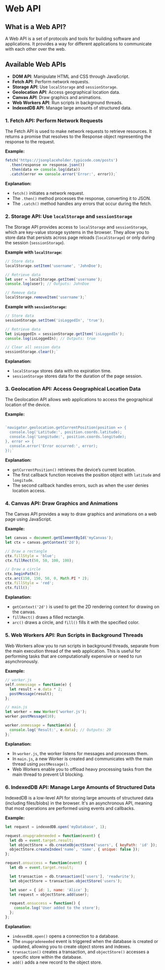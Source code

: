 # Web API

## **What is a Web API?**

A Web API is a set of protocols and tools for building software and applications. It provides a way for different applications to communicate with each other over the web.

## **Available Web APIs**

- **DOM API**: Manipulate HTML and CSS through JavaScript.
- **Fetch API**: Perform network requests.
- **Storage API**: Use `localStorage` and `sessionStorage`.
- **Geolocation API**: Access geographical location data.
- **Canvas API**: Draw graphics and animations.
- **Web Workers API**: Run scripts in background threads.
- **IndexedDB API**: Manage large amounts of structured data.

### 1. **Fetch API**: Perform Network Requests

The Fetch API is used to make network requests to retrieve resources. It returns a promise that resolves to the Response object representing the response to the request.

**Example:**

```javascript
fetch('https://jsonplaceholder.typicode.com/posts')
  .then(response => response.json())
  .then(data => console.log(data))
  .catch(error => console.error('Error:', error));` 
```

**Explanation:**

- `fetch()` initiates a network request.
- The `.then()` method processes the response, converting it to JSON.
- The `.catch()` method handles any errors that occur during the fetch.

### 2. **Storage API**: Use `localStorage` and `sessionStorage`

The Storage API provides access to `localStorage` and `sessionStorage`, which are key-value storage systems in the browser. They allow you to store data that persists across page reloads (`localStorage`) or only during the session (`sessionStorage`).

**Example with `localStorage`:**

```javascript
// Store data
localStorage.setItem('username', 'JohnDoe');

// Retrieve data
let user = localStorage.getItem('username');
console.log(user); // Outputs: JohnDoe

// Remove data
localStorage.removeItem('username');` 
```

**Example with `sessionStorage`:**

```javascript
// Store data
sessionStorage.setItem('isLoggedIn', 'true');

// Retrieve data
let isLoggedIn = sessionStorage.getItem('isLoggedIn');
console.log(isLoggedIn); // Outputs: true

// Clear all session data
sessionStorage.clear();` 
```

**Explanation:**

- `localStorage` stores data with no expiration time.
- `sessionStorage` stores data for the duration of the page session.

### 3. **Geolocation API**: Access Geographical Location Data

The Geolocation API allows web applications to access the geographical location of the device.

**Example:**

```javascript

`navigator.geolocation.getCurrentPosition(position => {
  console.log('Latitude:', position.coords.latitude);
  console.log('Longitude:', position.coords.longitude);
}, error => {
  console.error('Error occurred:', error);
});` 
```

**Explanation:**

- `getCurrentPosition()` retrieves the device’s current location.
- The first callback function receives the position object with `latitude` and `longitude`.
- The second callback handles errors, such as when the user denies location access.

### 4. **Canvas API**: Draw Graphics and Animations

The Canvas API provides a way to draw graphics and animations on a web page using JavaScript.

**Example:**

```javascript
let canvas = document.getElementById('myCanvas');
let ctx = canvas.getContext('2d');

// Draw a rectangle
ctx.fillStyle = 'blue';
ctx.fillRect(50, 50, 100, 100);

// Draw a circle
ctx.beginPath();
ctx.arc(150, 150, 50, 0, Math.PI * 2);
ctx.fillStyle = 'red';
ctx.fill();` 
```

**Explanation:**

- `getContext('2d')` is used to get the 2D rendering context for drawing on the canvas.
- `fillRect()` draws a filled rectangle.
- `arc()` draws a circle, and `fill()` fills it with the specified color.

### 5. **Web Workers API**: Run Scripts in Background Threads

Web Workers allow you to run scripts in background threads, separate from the main execution thread of the web application. This is useful for performing tasks that are computationally expensive or need to run asynchronously.

**Example:**

```javascript
// worker.js
self.onmessage = function(e) {
  let result = e.data * 2;
  postMessage(result);
};

// main.js
let worker = new Worker('worker.js');
worker.postMessage(10);

worker.onmessage = function(e) {
  console.log('Result:', e.data); // Outputs: 20
};` 
```

**Explanation:**

- In `worker.js`, the worker listens for messages and processes them.
- In `main.js`, a new Worker is created and communicates with the main thread using `postMessage()`.
- Web Workers enable you to offload heavy processing tasks from the main thread to prevent UI blocking.

### 6. **IndexedDB API**: Manage Large Amounts of Structured Data

IndexedDB is a low-level API for storing large amounts of structured data (including files/blobs) in the browser. It's an asynchronous API, meaning that most operations are performed using events and callbacks.

**Example:**

```javascript
let request = indexedDB.open('myDatabase', 1);

request.onupgradeneeded = function(event) {
  let db = event.target.result;
  let objectStore = db.createObjectStore('users', { keyPath: 'id' });
  objectStore.createIndex('name', 'name', { unique: false });
};

request.onsuccess = function(event) {
  let db = event.target.result;

  let transaction = db.transaction(['users'], 'readwrite');
  let objectStore = transaction.objectStore('users');

  let user = { id: 1, name: 'Alice' };
  let request = objectStore.add(user);

  request.onsuccess = function() {
    console.log('User added to the store');
  };
};
```

**Explanation:**

- `indexedDB.open()` opens a connection to a database.
- The `onupgradeneeded` event is triggered when the database is created or updated, allowing you to create object stores and indexes.
- `transaction()` creates a transaction, and `objectStore()` accesses a specific store within the database.
- `add()` adds a new record to the object store.

